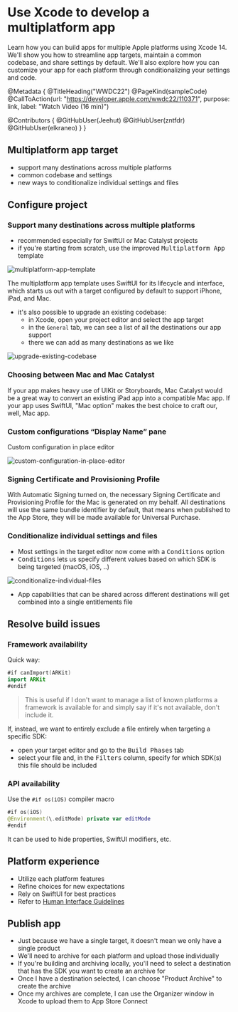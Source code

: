 # Use Xcode to develop a multiplatform app

Learn how you can build apps for multiple Apple platforms using Xcode 14. We'll show you how to streamline app targets, maintain a common codebase, and share settings by default. We'll also explore how you can customize your app for each platform through conditionalizing your settings and code.

@Metadata {
   @TitleHeading("WWDC22")
   @PageKind(sampleCode)
   @CallToAction(url: "https://developer.apple.com/wwdc22/110371", purpose: link, label: "Watch Video (16 min)")

   @Contributors {
      @GitHubUser(Jeehut)
      @GitHubUser(zntfdr)
      @GitHubUser(elkraneo)
   }
}



## Multiplatform app target

- support many destinations across multiple platforms
- common codebase and settings
- new ways to conditionalize individual settings and files

## Configure project

### Support many destinations across multiple platforms

- recommended especially for SwiftUI or Mac Catalyst projects
- if you're starting from scratch, use the improved <kbd>Multiplatform App</kbd> template 

![multiplatform-app-template](https://user-images.githubusercontent.com/72805/184593197-850fdf02-c859-4c7d-b7eb-828097ab5b84.png)

The multiplatform app template uses SwiftUI for its lifecycle and interface, which starts us out with a target configured by default to support iPhone, iPad, and Mac.

- it's also possible to upgrade an existing codebase:
	- in Xcode, open your project editor and select the app target
	- in the `General` tab, we can see a list of all the destinations our app support
	- there we can add as many destinations as we like

![upgrade-existing-codebase](https://user-images.githubusercontent.com/72805/184593738-a055442c-e20f-4c04-bedf-be01061ad84c.png)

### Choosing between Mac and Mac Catalyst

If your app makes heavy use of UIKit or Storyboards, Mac Catalyst would be a great way to convert an existing iPad app into a compatible Mac app. If your app uses SwiftUI, "Mac option" makes the best choice to craft our, well, Mac app.

### Custom configurations “Display Name” pane

Custom configuration in place editor 

![custom-configuration-in-place-editor](https://user-images.githubusercontent.com/72805/184594756-e50d2e6f-78a1-428a-886b-e4bd066a017f.png)

### Signing Certificate and Provisioning Profile

With Automatic Signing turned on, the necessary Signing Certificate and Provisioning Profile for the Mac is generated on my behalf. All destinations will use the same bundle identifier by default, that means when published to the App Store, they will be made available for Universal Purchase.

### Conditionalize individual settings and files

- Most settings in the target editor now come with a <kbd>Conditions</kbd> option
- <kbd>Conditions</kbd> lets us specify different values based on which SDK is being targeted (macOS, iOS, ..)

![conditionalize-individual-files](https://user-images.githubusercontent.com/72805/184594071-9fee2758-9e4e-4060-b815-855bd3790812.png)

- App capabilities that can be shared across different destinations will get combined into a single entitlements file

## Resolve build issues

### Framework availability

Quick way:

```swift
#if canImport(ARKit)
import ARKit
#endif
```

> This is useful if I don't want to manage a list of known platforms a framework is available for and simply say if it's not available, don't include it.

If, instead, we want to entirely exclude a file entirely when targeting a specific SDK:

- open your target editor and go to the <kbd>Build Phases</kbd> tab
- select your file and, in the <kbd>Filters</kbd> column, specify for which SDK(s) this file should be included

### API availability

Use the `#if os(iOS)` compiler macro

```swift
#if os(iOS)
@Environment(\.editMode) private var editMode
#endif
```

It can be used to hide properties, SwiftUI modifiers, etc.

## Platform experience

- Utilize each platform features
- Refine choices for new expectations
- Rely on SwiftUI for best practices
- Refer to [Human Interface Guidelines][hig]

## Publish app

- Just because we have a single target, it doesn't mean we only have a single product
- We'll need to archive for each platform and upload those individually
- If you're building and archiving locally, you'll need to select a destination that has the SDK you want to create an archive for
- Once I have a destination selected, I can choose "Product Archive" to create the archive
- Once my archives are complete, I can use the Organizer window in Xcode to upload them to App Store Connect

[hig]: https://developer.apple.com/design/human-interface-guidelines/
